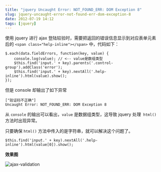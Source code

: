 ```yaml
---
title: "jquery Uncaught Error: NOT_FOUND_ERR: DOM Exception 8"
slug: jquery-uncaught-error-not-found-err-dom-exception-8
date: 2012-07-19 14:12
tags: [jquery]
---
```


使用 jquery 进行 ajax 登陆较验时，需要把返回的错误信息显示到对应表单元素后的 
`<span class="help-inline"></span>` 中，代码如下：

    $.each(data.fieldErrors, function(key, value) {
        console.log(value); // <-- value是数组类型
        $this.find('input.' + key).parents('.control-group').addClass('error');
        $this.find('input.' + key).nextAll('.help-inline').html(value).show();
    });

但是 console 却输出了如下异常

    ["验证码不正确"]
    Uncaught Error: NOT_FOUND_ERR: DOM Exception 8

从 `console` 的输出可以看出，`value` 是数据组类型，这导致 jquery 处理` html()` 
方法时出现异常。

只要确保 `html()` 方法中传入的是字符串，就可以解决这个问题了。

    $this.find('input.' + key).nextAll('.help-inline').html(value[0]).show();

**效果图**

![ajax-validation](http://pic.yupoo.com/greatghoul_v/C7Rb4I7R/4UloC.png)


